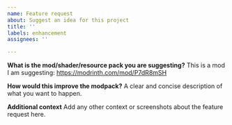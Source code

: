```yaml
---
name: Feature request
about: Suggest an idea for this project
title: ''
labels: enhancement
assignees: ''

---
```


**What is the mod/shader/resource pack you are suggesting?**
This is a mod I am suggesting:
https://modrinth.com/mod/P7dR8mSH

**How would this improve the modpack?**
A clear and concise description of what you want to happen.

**Additional context**
Add any other context or screenshots about the feature request here.
